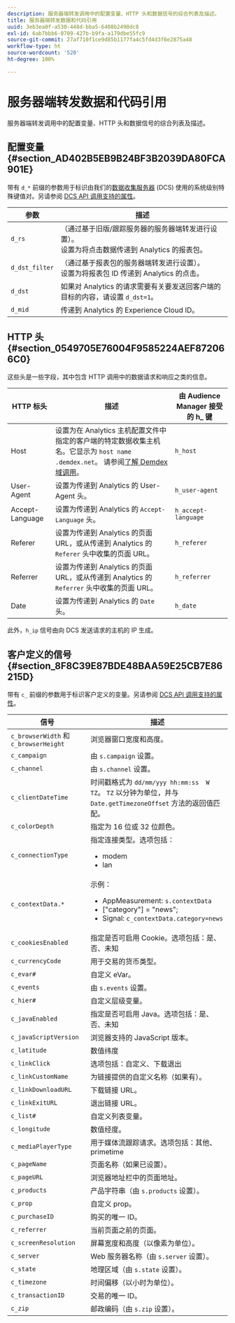 ```yaml
---
description: 服务器端转发调用中的配置变量、HTTP 头和数据信号的综合列表及描述。
title: 服务器端转发数据和代码引用
uuid: 3eb3ea0f-a530-448d-bba5-6408b2490dc8
exl-id: 6ab7bbb6-0709-427b-b9fa-a179dbe55fc9
source-git-commit: 27af710f1ce9d85b1177fa4c5fd4d3f6e2875a48
workflow-type: ht
source-wordcount: '520'
ht-degree: 100%

---
```


# 服务器端转发数据和代码引用

服务器端转发调用中的配置变量、HTTP 头和数据信号的综合列表及描述。

## 配置变量 {#section_AD402B5EB9B24BF3B2039DA80FCA901E}

带有 `d_*` 前缀的参数用于标识由我们的[数据收集服务器](https://experienceleague.adobe.com/docs/audience-manager/user-guide/reference/system-components/components-data-collection.html?lang=zh-Hans) (DCS) 使用的系统级别特殊键值对。另请参阅 [DCS API 调用支持的属性](https://experienceleague.adobe.com/docs/audience-manager/user-guide/api-and-sdk-code/dcs/dcs-api-reference/dcs-keys.html?lang=zh-Hans)。

| 参数 | 描述 |
|--- |--- |
| `d_rs` | （通过基于旧版/跟踪服务器的服务器端转发进行设置）。<br>设置为将点击数据传递到 Analytics 的报表包。 |
| `d_dst_filter` | （通过基于报表包的服务器端转发进行设置）。<br>设置为将报表包 ID 传递到 Analytics 的点击。 |
| `d_dst` | 如果对 Analytics 的请求需要有关要发送回客户端的目标的内容，请设置 `d_dst=1`。<br> |
| `d_mid` | 传递到 Analytics 的 Experience Cloud ID。 |

## HTTP 头 {#section_0549705E76004F9585224AEF872066C0}

这些头是一些字段，其中包含 HTTP 调用中的数据请求和响应之类的信息。

| HTTP 标头 | 描述 | 由 Audience Manager 接受的 h_ 键 |
| --- | --- | --- |
| Host | 设置为在 Analytics 主机配置文件中指定的客户端的特定数据收集主机名。它显示为 `host name .demdex.net`。 请参阅[了解 Demdex 域调用](https://experienceleague.adobe.com/docs/audience-manager/user-guide/reference/demdex-calls.html?lang=zh-Hans)。 | `h_host` |
| User-Agent | 设置为传递到 Analytics 的 User-Agent 头。 | `h_user-agent` |
| Accept-Language | 设置为传递到 Analytics 的 `Accept-Language` 头。 | `h_accept-language` |
| Referer | 设置为传递到 Analytics 的页面 URL，或从传递到 Analytics 的 `Referer` 头中收集的页面 URL。 | `h_referer` |
| Referrer | 设置为传递到 Analytics 的页面 URL，或从传递到 Analytics 的 `Referrer` 头中收集的页面 URL。 | `h_referrer` |
| Date | 设置为传递到 Analytics 的 `Date` 头。 | `h_date` |

此外，`h_ip` 信号由向 DCS 发送请求的主机的 IP 生成。

## 客户定义的信号 {#section_8F8C39E87BDE48BAA59E25CB7E86215D}

带有 `c_` 前缀的参数用于标识客户定义的变量。另请参阅 [DCS API 调用支持的属性](https://experienceleague.adobe.com/docs/audience-manager/user-guide/api-and-sdk-code/dcs/dcs-api-reference/dcs-keys.html?lang=zh-Hans)。

| 信号 | 描述 |
| --- |--- |
| `c_browserWidth` 和 `c_browserHeight` | 浏览器窗口宽度和高度。 |
| `c_campaign` | 由 `s.campaign` 设置。 |
| `c_channel` | 由 `s.channel` 设置。 |
| `c_clientDateTime` | 时间戳格式为 `dd/mm/yyy hh:mm:ss  W TZ`。 `TZ` 以分钟为单位，并与 `Date.getTimezoneOffset` 方法的返回值匹配。 |
| `c_colorDepth` | 指定为 16 位或 32 位颜色。 |
| `c_connectionType` | 指定连接类型。选项包括：<ul><li>modem</li><li>lan</li></ul> |
| `c_contextData.*` | 示例：<ul><li>AppMeasurement: `s.contextData`</li><li>[&quot;category&quot;] = &quot;news&quot;;</li><li>Signal: `c_contextData.category=news`</li></ul> |
| `c_cookiesEnabled` | 指定是否可启用 Cookie。选项包括：是、否、未知 |
| `c_currencyCode` | 用于交易的货币类型。 |
| `c_evar#` | 自定义 eVar。 |
| `c_events` | 由 `s.events` 设置。 |
| `c_hier#` | 自定义层级变量。 |
| `c_javaEnabled` | 指定是否可启用 Java。选项包括：是、否、未知 |
| `c_javaScriptVersion` | 浏览器支持的 JavaScript 版本。 |
| `c_latitude` | 数值纬度 |
| `c_linkClick` | 选项包括：自定义、下载退出 |
| `c_linkCustomName` | 为链接提供的自定义名称（如果有）。 |
| `c_linkDownloadURL` | 下载链接 URL。 |
| `c_linkExitURL` | 退出链接 URL。 |
| `c_list#` | 自定义列表变量。 |
| `c_longitude` | 数值经度。 |
| `c_mediaPlayerType` | 用于媒体流跟踪请求。选项包括：其他、primetime |
| `c_pageName` | 页面名称（如果已设置）。 |
| `c_pageURL` | 浏览器地址栏中的页面地址。 |
| `c_products` | 产品字符串（由 `s.products` 设置）。 |
| `c_prop` | 自定义 prop。 |
| `c_purchaseID` | 购买的唯一 ID。 |
| `c_referrer` | 当前页面之前的页面。 |
| `c_screenResolution` | 屏幕宽度和高度（以像素为单位）。 |
| `c_server` | Web 服务器名称（由 `s.server` 设置）。 |
| `c_state` | 地理区域（由 `s.state` 设置）。 |
| `c_timezone` | 时间偏移（以小时为单位）。 |
| `c_transactionID` | 交易的唯一 ID。 |
| `c_zip` | 邮政编码（由 `s.zip` 设置）。 |
